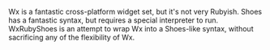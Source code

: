 Wx is a fantastic cross-platform widget set, but it's not very Rubyish.
Shoes has a fantastic syntax, but requires a special interpreter to run.
WxRubyShoes is an attempt to wrap Wx into a Shoes-like syntax, without sacrificing any of the flexibility of Wx.